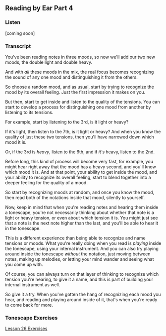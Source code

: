 ## Reading by Ear Part 4



### Listen



[coming soon]



### Transcript

You've been reading notes in three moods, so now we'll add our two new moods, the double light and double heavy.

And with *all* these moods in the mix, the real focus becomes recognizing the sound of any one mood and distinguishing it from the others.

So choose a random mood, and as usual, start by trying to recognize the mood by its overall feeling. Just the first impression it makes on you.

But then, start to get inside and listen to the quality of the tensions. You can start to develop a process for distinguishing one mood from another by listening to its tensions.

For example, start by listening to the 3rd, is it light or heavy?

If it's light, then listen to the 7th, is it light or heavy? And when you know the quality of just these two tensions, then you'll have narrowed down which mood it is.

Or, if the 3rd is *heavy*, listen to the 6th, and if *it's* heavy, listen to the 2nd.

Before long, this kind of process will become very fast, for example, you might hear right away that the mood has a heavy second, and you'll know which mood it is. And at that point, your ability to get inside the mood, and your ability to recognize its overall feeling, start to blend together into a deeper feeling for the quality of a mood.

So start by recognizing moods at random, and once you know the mood, then read both of the notations inside that mood, silently to yourself.

Now, keep in mind that when you're reading notes and hearing them inside a tonescape, you're not necessarily thinking about whether that note is a light or heavy tension, or even about which tension it is. You might just see that a note is the next note higher than the last, and you'll be able to hear it in the tonescape.

This is a different experience than being able to recognize and name tensions or moods. What you're really doing when you read is *playing* inside the tonescape, using your internal instrument. And you can also try playing around inside the tonescape *without* the notation, just moving between notes, making up melodies, or letting your mind wander and seeing what you come up with.

Of course, you can always turn on that layer of thinking to recognize which tension you're hearing, to give it a name, and this is part of building your internal instrument as well.

So give it a try. When you've gotten the hang of recognizing each mood you hear, and reading and playing around inside of it, that's when you're ready to come back for more.



### Tonescape Exercises

[Lesson 26 Exercises](26-exercises.html)